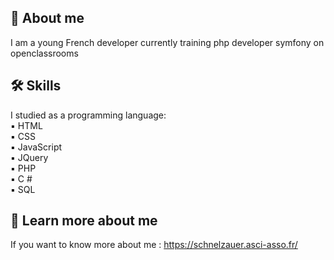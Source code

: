 
## 🚀 About me
I am a young French developer currently training php developer symfony on openclassrooms



## 🛠 Skills
I studied as a programming language:  
   ▪ HTML  
   ▪ CSS  
   ▪ JavaScript  
   ▪ JQuery  
   ▪ PHP  
   ▪ C #  
   ▪ SQL  

## :pushpin: Learn more about me
If you want to know more about me : https://schnelzauer.asci-asso.fr/

